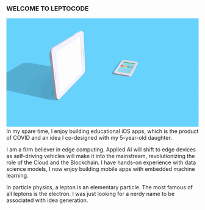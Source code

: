 ### WELCOME TO LEPTOCODE
![leptocode video](https://github.com/leptocode/leptocode/blob/master/leptovideo.gif?raw=true)
In my spare time, I enjoy building educational iOS apps, which is the product of COVID and an idea I co-designed with my 5-year-old daughter.

I am a firm believer in edge computing. Applied AI will shift to edge devices as self-driving vehicles will make it into the mainstream, revolutionizing the role of the Cloud and the Blockchain. I have hands-on experience with data science models, I now enjoy building mobile apps with embedded machine learning.

In particle physics, a lepton is an elementary particle. The most famous of all leptons is the electron. I was just looking for a nerdy name to be associated with idea generation. 
